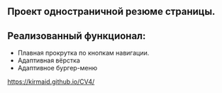 ## Проект одностраничной резюме страницы.

## Реализованный функционал:
- Плавная прокрутка по кнопкам навигации.
- Адаптивная вёрстка
- Адаптивное бургер-меню
  
 https://kirmaid.github.io/CV4/
 
